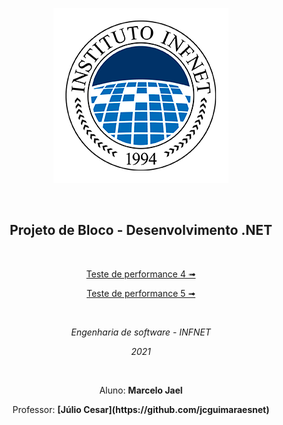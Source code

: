 <div align="center">

![logo da INFNET](https://github.com/MarceloJael/ProjetoBloco-TP5-Marcelo_Jael/blob/main/icone.png)

</div>
</br>

<div align="center">

## **Projeto de Bloco - Desenvolvimento .NET**

</div>
</br>

<div align="center">

[<p>Teste de performance 4 ➟</p>](https://github.com/MarceloJael/ProjetoBloco-TP5-Marcelo_Jael/blob/main/TP4.md)
[<p>Teste de performance 5 ➟</p>](https://github.com/MarceloJael/ProjetoBloco-TP5-Marcelo_Jael/blob/main/TP5.md)

</div>
</br>

<div align="center">

<p><i>Engenharia de software - INFNET</i></p>
<p><i>2021</i></p>

</div>
</br>

<div align="center">

<p>Aluno: <strong>Marcelo Jael</strong></p>
<p>Professor: <strong>[Júlio Cesar](https://github.com/jcguimaraesnet)</strong></p>

</div>

